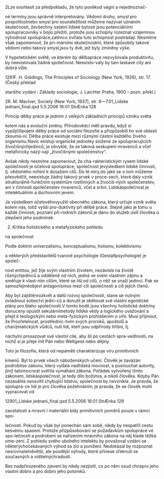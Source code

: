 
2Lze souhlasit za předpokladu, že tyto poněkud vágní a nejednoznač-

né termíny jsou správně interpretovány. Vědomí druhu, smysl pro pospolitostnebo smysl pro sounáležitost můžeme nazývat uznáním skutečnosti, ževšechny ostatní lidské bytosti jsou potenciálními spolupracovníky v bojio přežití, protože jsou schopny rozeznat vzájemnou výhodnost spolupráce,zatímco zvířata tuto schopnost postrádají. Nesmíme však zapomenout, že pri-márními skutečnostmi, které způsobily takové vědomí nebo takový smysl,jsou ty dvě, jež byly zmíněny výše.

V hypotetickém světě, ve kterém by dělbapráce nezvyšovala produktivitu, by neexistovala žádná společnost. Neexisto-valy by tam laskavé city ani dobrá vůle.

1281F. H. Giddings, The Principles of Sociology (New York, 1926), str. 17. (Český překlad

staršího vydání : Základy sociologie, J. Laichter Praha, 1900 – pozn. překl.)

2R. M. MacIver, Society (New York, 1937), str. 6—7.01_Lidske jednani_final.qxd 5.5.2006 16:01 StrÆnka 128

Princip dělby práce je jedním z velkých základních principů vzniku světa

kolem nás a evoluční změny. Přírodovědci měli pravdu, když si vypůjčilipojem dělby práce od sociální filozofie a přizpůsobili ho své oblasti zkoumá-ní. Dělba práce existuje mezi různými částmi každého živého organismu.Navíc existují organické jednotky složené ze spolupracujících živočišnýchjedinců; je obvyklé, že se taková seskupení mravenců a včel metaforicky nazý-vají „živočišnými společenstvy“.

Avšak nikdy nesmíme zapomenout, že cha-rakteristickým rysem lidské společnosti je účelová spolupráce; společnost jevýsledkem lidské činnosti, tj. vědomého míření k dosažení cílů. Do té míry,do jaké se o tom můžeme přesvědčit, neexistuje žádný takový prvek v proce-sech, které daly vznik strukturálně-funkčním systémům rostlinných a živočiš-ných společenstev, ani v činnosti společenstev mravenců, včel a sršní. Lidskáspolečnost je intelektuálním a duchovním jevem.

Je výsledkem účelovéhovyužití obecného zákona, který určuje vznik světa kolem nás, totiž vyšší pro-duktivity při dělbě práce. Stejně jako je tomu u každé činnosti, poznání pří-rodních zákonů je dáno do služeb úsilí člověka o zlepšení jeho podmínek.

2. Kritika holistického a metafyzického pohledu

na společnost

Podle doktrín univerzalismu, konceptualismu, holismu, kolektivismu

a některých představitelů tvarové psychologie (Gestaltpsychologie) je společ-

nost entitou, jež žije svým vlastním životem, nezávisle na životě různýchjedinců a odděleně od nich, jedná ve svém vlastním zájmu a směřuje k vlast-ním cílům, které se liší od cílů, o něž se snaží jedinci. Pak se samozřejměobjeví antagonismus mezi cíli společnosti a cíli jejích členů.

Aby byl zajištěnrozkvět a další rozvoj společnosti, stane se nutným ovládnout sobectví jedin-ců a donutit je obětovat své vlastní egoistické plány pro blaho společnosti.V tomto bodě jsou všechny holistické doktríny donuceny opustit sekulárnímetody lidské vědy a logického uvažování a přejít k teologickým nebo meta-fyzickým prohlášením o víře. Musí přijmout, že Prozřetelnost, prostřednic-tvím svých proroků, apoštolů a charizmatických vůdců, nutí lidi, kteří jsou odpřírody hříšní, tj.

náchylní prosazovat své vlastní cíle, aby šli po cestách spra-vedlnosti, na nichž si je přeje mít Pán nebo Weltgeist nebo dějiny.

Toto je filozofie, která od nepaměti charakterizuje víru primitivních

kmenů. Byl to prvek všech náboženských učení. Člověk je zavázán podrobitse zákonu, který vydala nadlidská mocnost, a poslouchat autority, jimž tatomocnost svěřila vymáhání zákona. Pořádek vytvořený tímto zákonem, lidskáspolečnost, je tedy dílo božstva, a nikoli člověka. Kdyby Pán nezasáhla neosvítil chybující lidstvo, společnost by nevznikla. Je pravda, že spoluprá-ce lidí je pro člověka požehnáním; je pravda, že se člověk mohl vypracovat od

12901_Lidske jednani_final.qxd 5.5.2006 16:01 StrÆnka 129

zaostalosti a mravní i materiální bídy primitivních poměrů pouze v rámci spo-

lečnosti. Pokud by však byl ponechán sám sobě, nikdy by nespatřil cestu kesvému spasení. Protože přizpůsobování se požadavkům spolupráce ve spo-lečnosti a podrobení se nařízením mravního zákona na něj klade těžká ome-zení. Z pohledu svého ubohého intelektu by považoval vzdání se některýchočekávaných výhod za zlo a ponížení. Nedokázal by rozpoznat nesrovnatelněvětší, ale pozdější výhody, které přinese zřeknutí se současných a viditelnýchradostí.

Bez nadpřirozeného zjevení by nikdy nezjistil, co po něm osud chcepro jeho vlastní dobro a pro dobro jeho potomků.
